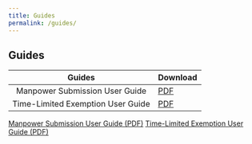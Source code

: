 ```yaml
---
title: Guides
permalink: /guides/
---
```


## Guides

|               Guides              | Download |
|:---------------------------------:|----------|
|   Manpower Submission User Guide  |    <a href="https://go.gov.sg/essentialmanpowerguide25sep" target="_blank">PDF<a>   |
| Time-Limited Exemption User Guide |    <a href="https://go.gov.sg/timelimitedexemptionguide" target="_blank">PDF</a>   |

<a href="https://go.gov.sg/essentialmanpowerguide25sep" target="_blank">Manpower Submission User Guide (PDF)</a>
<a href="https://go.gov.sg/timelimitedexemptionguide" target="_blank">Time-Limited Exemption User Guide (PDF)</a>

